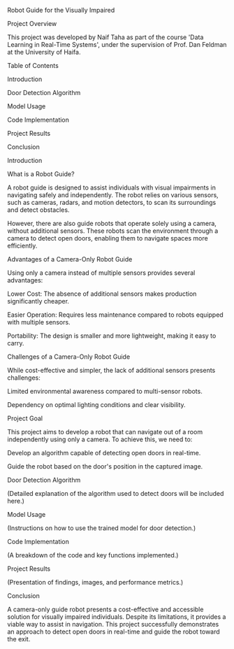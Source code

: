 Robot Guide for the Visually Impaired

Project Overview

This project was developed by Naif Taha as part of the course 'Data Learning in Real-Time Systems', under the supervision of Prof. Dan Feldman at the University of Haifa.

Table of Contents

Introduction

Door Detection Algorithm

Model Usage

Code Implementation

Project Results

Conclusion

Introduction

What is a Robot Guide?

A robot guide is designed to assist individuals with visual impairments in navigating safely and independently. The robot relies on various sensors, such as cameras, radars, and motion detectors, to scan its surroundings and detect obstacles.

However, there are also guide robots that operate solely using a camera, without additional sensors. These robots scan the environment through a camera to detect open doors, enabling them to navigate spaces more efficiently.

Advantages of a Camera-Only Robot Guide

Using only a camera instead of multiple sensors provides several advantages:

Lower Cost: The absence of additional sensors makes production significantly cheaper.

Easier Operation: Requires less maintenance compared to robots equipped with multiple sensors.

Portability: The design is smaller and more lightweight, making it easy to carry.

Challenges of a Camera-Only Robot Guide

While cost-effective and simpler, the lack of additional sensors presents challenges:

Limited environmental awareness compared to multi-sensor robots.

Dependency on optimal lighting conditions and clear visibility.

Project Goal

This project aims to develop a robot that can navigate out of a room independently using only a camera. To achieve this, we need to:

Develop an algorithm capable of detecting open doors in real-time.

Guide the robot based on the door's position in the captured image.

Door Detection Algorithm

(Detailed explanation of the algorithm used to detect doors will be included here.)

Model Usage

(Instructions on how to use the trained model for door detection.)

Code Implementation

(A breakdown of the code and key functions implemented.)

Project Results

(Presentation of findings, images, and performance metrics.)

Conclusion

A camera-only guide robot presents a cost-effective and accessible solution for visually impaired individuals. Despite its limitations, it provides a viable way to assist in navigation. This project successfully demonstrates an approach to detect open doors in real-time and guide the robot toward the exit.
